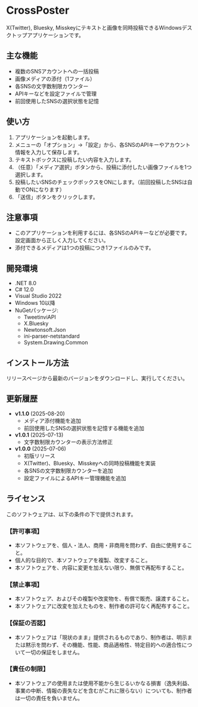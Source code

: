 ﻿# CrossPoster

X(Twitter), Bluesky, Misskeyにテキストと画像を同時投稿できるWindowsデスクトップアプリケーションです。

## 主な機能

- 複数のSNSアカウントへの一括投稿
- 画像メディアの添付（1ファイル）
- 各SNSの文字数制限カウンター
- APIキーなどを設定ファイルで管理
- 前回使用したSNSの選択状態を記憶

## 使い方

1. アプリケーションを起動します。
2. メニューの「オプション」→「設定」から、各SNSのAPIキーやアカウント情報を入力して保存します。
3. テキストボックスに投稿したい内容を入力します。
4. （任意）「メディア選択」ボタンから、投稿に添付したい画像ファイルを1つ選択します。
5. 投稿したいSNSのチェックボックスをONにします。（前回投稿したSNSは自動でONになります）
6. 「送信」ボタンをクリックします。

## 注意事項

- このアプリケーションを利用するには、各SNSのAPIキーなどが必要です。設定画面から正しく入力してください。
- 添付できるメディアは1つの投稿につき1ファイルのみです。

## 開発環境
- .NET 8.0
- C# 12.0
- Visual Studio 2022
- Windows 10以降
- NuGetパッケージ:
  - TweetinviAPI
  - X.Bluesky
  - Newtonsoft.Json
  - ini-parser-netstandard
  - System.Drawing.Common

## インストール方法
リリースページから最新のバージョンをダウンロードし、実行してください。


## 更新履歴
- **v1.1.0** (2025-08-20)
  - メディア添付機能を追加
  - 前回使用したSNSの選択状態を記憶する機能を追加
- **v1.0.1** (2025-07-13)
  - 文字数制限カウンターの表示方法修正
- **v1.0.0** (2025-07-06)
  - 初版リリース
  - X(Twitter)、Bluesky、Misskeyへの同時投稿機能を実装
  - 各SNSの文字数制限カウンターを追加
  - 設定ファイルによるAPIキー管理機能を追加


## ライセンス
このソフトウェアは、以下の条件の下で提供されます。

### 【許可事項】
- 本ソフトウェアを、個人・法人、商用・非商用を問わず、自由に使用すること。
- 個人的な目的で、本ソフトウェアを複製、改変すること。
- 本ソフトウェアを、内容に変更を加えない限り、無償で再配布すること。
### 【禁止事項】
- 本ソフトウェア、およびその複製や改変物を、有償で販売、譲渡すること。
- 本ソフトウェアに改変を加えたものを、制作者の許可なく再配布すること。
### 【保証の否認】
- 本ソフトウェアは「現状のまま」提供されるものであり、制作者は、明示または黙示を問わず、その機能、性能、商品適格性、特定目的への適合性について一切の保証をしません。
### 【責任の制限】
- 本ソフトウェアの使用または使用不能から生じるいかなる損害（逸失利益、事業の中断、情報の喪失などを含むがこれに限らない）についても、制作者は一切の責任を負いません。